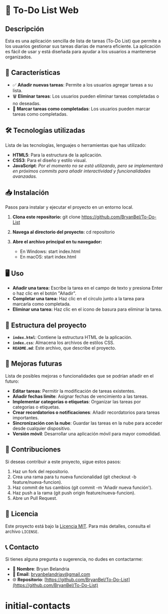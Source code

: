 # 📝 To-Do List Web

## Descripción
Esta es una aplicación sencilla de lista de tareas (To-Do List) que permite a los usuarios gestionar sus tareas diarias de manera eficiente. La aplicación es fácil de usar y está diseñada para ayudar a los usuarios a mantenerse organizados.

## 🚀 Características
- ✅ **Añadir nuevas tareas**: Permite a los usuarios agregar tareas a su lista.
- 🗑️ **Eliminar tareas**: Los usuarios pueden eliminar tareas completadas o no deseadas.
- 🔄 **Marcar tareas como completadas**: Los usuarios pueden marcar tareas como completadas.

## 🛠️ Tecnologías utilizadas
Lista de las tecnologías, lenguajes o herramientas que has utilizado:
- **HTML5**: Para la estructura de la aplicación.
- **CSS3**: Para el diseño y estilo visual.
- **JavaScript**: *Por el momento no se está utilizando, pero se implementará en próximos commits para añadir interactividad y funcionalidades avanzadas.*

## 📥 Instalación
Pasos para instalar y ejecutar el proyecto en un entorno local.

1. **Clona este repositorio:**
   git clone https://github.com/BryanBel/To-Do-List

2. **Navega al directorio del proyecto:**
   cd repositorio

3. **Abre el archivo principal en tu navegador:**
   - En Windows: start index.html
   - En macOS: start index.html
   
## 🖥️ Uso
- **Añadir una tarea:** Escribe la tarea en el campo de texto y presiona Enter o haz clic en el botón "Añadir".
- **Completar una tarea:** Haz clic en el círculo junto a la tarea para marcarla como completada.
- **Eliminar una tarea:** Haz clic en el icono de basura para eliminar la tarea.

## 📂 Estructura del proyecto
- **`index.html`**: Contiene la estructura HTML de la aplicación.
- **`index.css`**: Almacena los archivos de estilos CSS.
- **`README.md`**: Este archivo, que describe el proyecto.

## 🔮 Mejoras futuras
Lista de posibles mejoras o funcionalidades que se podrían añadir en el futuro:
- **Editar tareas**: Permitir la modificación de tareas existentes.
- **Añadir fechas límite**: Asignar fechas de vencimiento a las tareas.
- **Implementar categorías o etiquetas**: Organizar las tareas por categorías o etiquetas.
- **Crear recordatorios o notificaciones**: Añadir recordatorios para tareas importantes.
- **Sincronización con la nube**: Guardar las tareas en la nube para acceder desde cualquier dispositivo.
- **Versión móvil**: Desarrollar una aplicación móvil para mayor comodidad.

## 🤝 Contribuciones
Si deseas contribuir a este proyecto, sigue estos pasos:

1. Haz un fork del repositorio.
2. Crea una rama para tu nueva funcionalidad (git checkout -b feature/nueva-funcion).
3. Haz commit de tus cambios (git commit -m 'Añadir nueva función').
4. Haz push a la rama (git push origin feature/nueva-funcion).
5. Abre un Pull Request.

## 📜 Licencia
Este proyecto está bajo la [Licencia MIT](https://github.com/BryanBel/To-Do-List/blob/main/LICENSE). Para más detalles, consulta el archivo `LICENSE`.

## 📞 Contacto
Si tienes alguna pregunta o sugerencia, no dudes en contactarme:  

- 👤 **Nombre**: Bryan Belandria  
- 📧 **Email**: [bryanbelandriav@gmail.com](mailto:bryanbelandriav@gmail.com)  
- 🌐 **Repositorio**: [https://github.com/BryanBel/To-Do-List](https://github.com/BryanBel/To-Do-List)  
# initial-contacts
